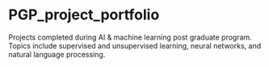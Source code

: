 # PGP_project_portfolio
Projects completed during AI  &amp; machine learning post graduate program. Topics include supervised and unsupervised learning, neural networks, and natural language processing.
